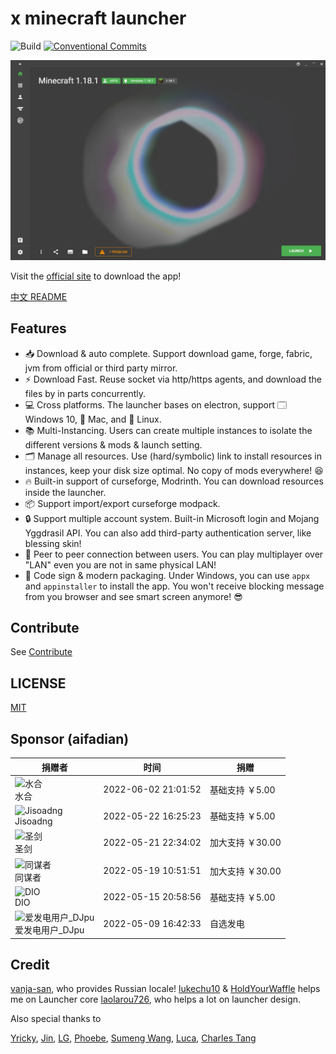 # x minecraft launcher

![Build](https://github.com/Voxelum/x-minecraft-launcher/workflows/Build/badge.svg)
[![Conventional Commits](https://img.shields.io/badge/Conventional%20Commits-1.0.0-yellow.svg)](https://conventionalcommits.org)

![home](assets/home.webp)

Visit the [official site](https://xmcl.app) to download the app!

[中文 README](README.zh.md)


## Features

- 📥 Download & auto complete. Support download game, forge, fabric, jvm from official or third party mirror.
- ⚡️ Download Fast. Reuse socket via http/https agents, and download the files by in parts concurrently.
- 💻 Cross platforms. The launcher bases on electron, support 🗔 Windows 10, 🍎 Mac, and 🐧 Linux.
- 📚 Multi-Instancing. Users can create multiple instances to isolate the different versions & mods & launch setting.
- 🗂 Manage all resources. Use (hard/symbolic) link to install resources in instances, keep your disk size optimal. No copy of mods everywhere! 😆
- 🔥 Built-in support of curseforge, Modrinth. You can download resources inside the launcher.
- 📦 Support import/export curseforge modpack.
- 🔒 Support multiple account system. Built-in Microsoft login and Mojang Yggdrasil API. You can also add third-party authentication server, like blessing skin!
- 🔗 Peer to peer connection between users. You can play multiplayer over "LAN" even you are not in same physical LAN!
- 🔑 Code sign & modern packaging. Under Windows, you can use `appx` and `appinstaller` to install the app. You won't receive blocking message from you browser and see smart screen anymore! 😎

## Contribute

See [Contribute](./CONTRIBUTING.md)

## LICENSE

[MIT](LICENSE)

## Sponsor (aifadian)

| 捐赠者                                                                                                                                                                          | 时间                | 捐赠            |
| ------------------------------------------------------------------------------------------------------------------------------------------------------------------------------- | ------------------- | --------------- |
| ![水合](https://pic1.afdiancdn.com/default/avatar/avatar-orange.png?imageView2/1/w/120/h/120) <br> 水合                                                                         | 2022-06-02 21:01:52 | 基础支持 ￥5.00  |
| ![Jisoadng](https://pic1.afdiancdn.com/user/0c5c865e08ee11ecba1352540025c377/avatar/b7ae9f15fc461e68c4b9a853ee966a27_w448_h448_s290.png?imageView2/1/w/120/h/120) <br> Jisoadng | 2022-05-22 16:25:23 | 基础支持 ￥5.00  |
| ![圣剑](https://pic1.afdiancdn.com/user/user_upload_osl/8a1c4eb2e580b4b8b463ceb2114b6381_w132_h132_s3.jpeg?imageView2/1/w/120/h/120) <br> 圣剑                                  | 2022-05-21 22:34:02 | 加大支持 ￥30.00 |
| ![同谋者](https://pic1.afdiancdn.com/default/avatar/avatar-blue.png?imageView2/1/w/120/h/120) <br> 同谋者                                                                       | 2022-05-19 10:51:51 | 加大支持 ￥30.00 |
| ![DIO](https://pic1.afdiancdn.com/default/avatar/avatar-purple.png?imageView2/1/w/120/h/120)  <br> DIO                                                                          | 2022-05-15 20:58:56 | 基础支持 ￥5.00  |
| ![爱发电用户_DJpu](https://pic1.afdiancdn.com/default/avatar/avatar-purple.png?imageView2/1/w/120/h/120)<br>  爱发电用户_DJpu                                                   | 2022-05-09 16:42:33 | 自选发电        |

## Credit

[vanja-san](https://github.com/vanja-san), who provides Russian locale!
[lukechu10](https://github.com/lukechu10) & [HoldYourWaffle](https://github.com/HoldYourWaffle) helps me on Launcher core
[laolarou726](https://github.com/laolarou726), who helps a lot on launcher design.

Also special thanks to

[Yricky](https://github.com/Yricky), [Jin](https://github.com/Indexyz), [LG](https://github.com/LasmGratel), [Phoebe](https://github.com/PhoebezZ), [Sumeng Wang](https://github.com/darkkingwsm), [Luca](https://github.com/LucaIsGenius), [Charles Tang](https://github.com/CharlesQT)
